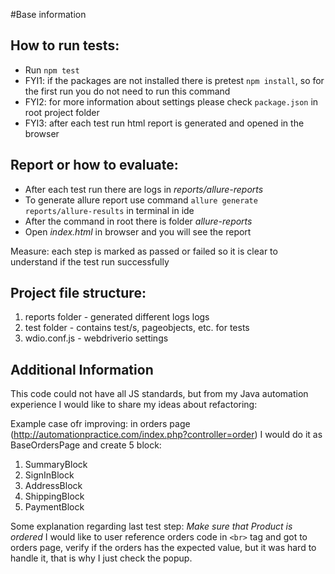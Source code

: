#Base information
## How to run tests:
- Run `npm test`
- FYI1: if the packages are not installed there is pretest `npm install`, so for the first run you do not need to run this command
- FYI2: for more information about settings please check `package.json` in root project folder
- FYI3: after each test run html report is generated and opened in the browser

## Report or how to evaluate:
- After each test run there are logs in _reports/allure-reports_
- To generate allure report use command `allure generate reports/allure-results` in terminal in ide
- After the command in root there is folder _allure-reports_
- Open _index.html_ in browser and you will see the report 

Measure: each step is marked as passed or failed so it is clear to understand if the test run successfully

## Project file structure:

1. reports folder - generated different logs logs
2. test folder - contains test/s, pageobjects, etc. for tests
3. wdio.conf.js - webdriverio settings

## Additional Information

This code could not have all JS standards, but from my Java automation experience I would like to share my ideas about refactoring:

Example case ofr improving: in orders page (http://automationpractice.com/index.php?controller=order) I would do it as BaseOrdersPage and create 5 block:
1. SummaryBlock
2. SignInBlock
3. AddressBlock
4. ShippingBlock
5. PaymentBlock

Some explanation regarding last test step: _Make sure that Product is ordered_
I would like to user reference orders code in `<br>` tag and got to orders page, verify if the orders has the expected value, but it was hard to handle it, that is why I just check the popup.
